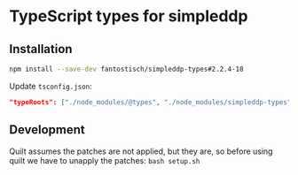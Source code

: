# TypeScript types for simpleddp

## Installation

```sh
npm install --save-dev fantostisch/simpleddp-types#2.2.4-18
```

Update `tsconfig.json`:

```json
"typeRoots": ["./node_modules/@types", "./node_modules/simpleddp-types"],
```

## Development
Quilt assumes the patches are not applied, but they are, so before using quilt
we have to unapply the patches: `bash setup.sh`
